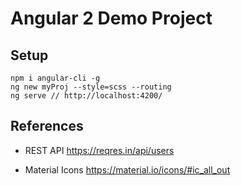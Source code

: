 # Angular 2 Demo Project

## Setup

```
npm i angular-cli -g
ng new myProj --style=scss --routing
ng serve // http://localhost:4200/
```

## References

- REST API https://reqres.in/api/users

- Material Icons https://material.io/icons/#ic_all_out



